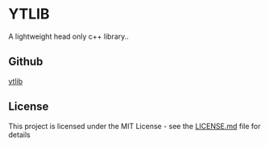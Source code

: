 # YTLIB
A lightweight head only c++ library..

## Github
[ytlib](https://github.com/wtudio/ytlib)

## License
This project is licensed under the MIT License - see the [LICENSE.md](LICENSE) file for details

